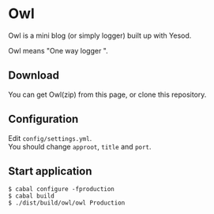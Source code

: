# Owl

Owl is a mini blog (or simply logger) built up with Yesod.

Owl means "One way logger ".

## Download

You can get Owl(zip) from this page, or clone this repository.

## Configuration

Edit `config/settings.yml`.  
You should change `approot`, `title` and `port`.

## Start application

    $ cabal configure -fproduction
    $ cabal build
    $ ./dist/build/owl/owl Production


